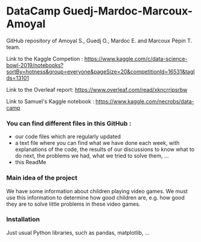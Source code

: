 ﻿# DataCamp Guedj-Mardoc-Marcoux-Amoyal

GitHub repository of Amoyal S., Guedj O., Mardoc E. and Marcoux Pépin T. team.

Link to the Kaggle Competion : 
https://www.kaggle.com/c/data-science-bowl-2019/notebooks?sortBy=hotness&group=everyone&pageSize=20&competitionId=16531&tagIds=13101

Link to the Overleaf report:
https://www.overleaf.com/read/xkncrrjpsrbw

Link to Samuel's Kaggle notebook : 
https://www.kaggle.com/necrobs/data-camp

### You can find different files in this GitHub :
  - our code files which are regularly updated
  - a text file where you can find what we have done each week, with explanations of the code, the results of our discussions to know what to do next, the problems we had, what we tried to solve them, ...
  - this ReadMe


### Main idea of the project
We have some information about children playing video games.
We must use this information to determine how good children are, e.g. how good they are to solve little problems in these video games.


### Installation
Just usual Python libraries, such as pandas, matplotlib, ...
